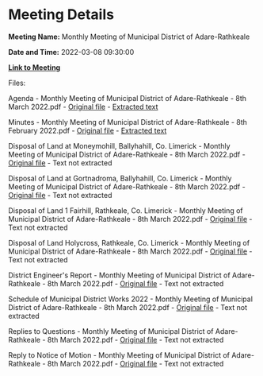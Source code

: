 # Meeting Details

**Meeting Name:** Monthly Meeting of Municipal District of Adare-Rathkeale

**Date and Time:** 2022-03-08 09:30:00

**[Link to Meeting](https://www.limerick.ie/council/whats-on/monthly-meeting-municipal-district-adare-rathkeale-78)**

Files: 

Agenda - Monthly Meeting of Municipal District of Adare-Rathkeale - 8th March 2022.pdf - [Original file](https://www.limerick.ie/sites/default/files/media/documents/2022-03/00-agenda-8th-march-2022.pdf) - [Extracted text](./Agenda%20-%C2%A0Monthly%20Meeting%20of%20Municipal%20District%20of%20Adare-Rathkeale%20-%208th%20March%202022.md)

Minutes - Monthly Meeting of Municipal District of Adare-Rathkeale - 8th February 2022.pdf - [Original file](https://www.limerick.ie/sites/default/files/media/documents/2022-03/01-minutes-of-monthly-meeting-8th-february-2022.pdf) - [Extracted text](./Minutes%20-%C2%A0Monthly%20Meeting%20of%20Municipal%20District%20of%20Adare-Rathkeale%20-%208th%20February%202022.md)

Disposal of Land at Moneymohill, Ballyhahill, Co. Limerick - Monthly Meeting of Municipal District of Adare-Rathkeale - 8th March 2022.pdf - [Original file](https://www.limerick.ie/sites/default/files/media/documents/2022-03/02-a-disposal-of-land-at-moneymohill-ballyhahill-co.-limerick.pdf) - Text not extracted

Disposal of Land at Gortnadroma, Ballyhahill, Co. Limerick - Monthly Meeting of Municipal District of Adare-Rathkeale - 8th March 2022.pdf - [Original file](https://www.limerick.ie/sites/default/files/media/documents/2022-03/02-b-disposal-of-land-at-gortnadroma-ballyhahill-co.-limerick.pdf) - Text not extracted

Disposal of Land 1 Fairhill, Rathkeale, Co. Limerick - Monthly Meeting of Municipal District of Adare-Rathkeale - 8th March 2022.pdf - [Original file](https://www.limerick.ie/sites/default/files/media/documents/2022-03/02-c-disposal-of-land-1-fairhill-rathkeale-co.-limerick.pdf) - Text not extracted

Disposal of Land Holycross, Rathkeale, Co. Limerick - Monthly Meeting of Municipal District of Adare-Rathkeale - 8th March 2022.pdf - [Original file](https://www.limerick.ie/sites/default/files/media/documents/2022-03/02-d-disposal-of-land-holycross-rathkeale-co.-limerick.pdf) - Text not extracted

District Engineer's Report - Monthly Meeting of Municipal District of Adare-Rathkeale - 8th March 2022.pdf - [Original file](https://www.limerick.ie/sites/default/files/media/documents/2022-03/05-district-engineers-report.pdf) - Text not extracted

Schedule of Municipal District Works 2022 - Monthly Meeting of Municipal District of Adare-Rathkeale - 8th March 2022.pdf - [Original file](https://www.limerick.ie/sites/default/files/media/documents/2022-03/04-schedule-of-municipal-district-works-2022.pdf) - Text not extracted

Replies to Questions - Monthly Meeting of Municipal District of Adare-Rathkeale - 8th March 2022.pdf - [Original file](https://www.limerick.ie/sites/default/files/media/documents/2022-03/replies-to-questions-8th-march-2022.pdf) - Text not extracted

Reply to Notice of Motion - Monthly Meeting of Municipal District of Adare-Rathkeale - 8th March 2022.pdf - [Original file](https://www.limerick.ie/sites/default/files/media/documents/2022-03/reply-to-notice-of-motion-8th-march-2022.pdf) - Text not extracted

